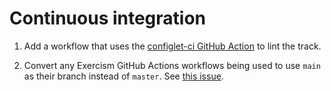 # Continuous integration

1. Add a workflow that uses the [configlet-ci GitHub Action](https://github.com/exercism/github-actions/tree/master/configlet-ci) to lint the track.

1. Convert any Exercism GitHub Actions workflows being used to use `main` as their branch instead of `master`. See [this issue](https://github.com/exercism/github-actions/issues/14).

